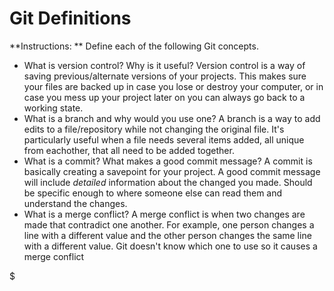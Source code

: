 # Git Definitions

**Instructions: ** Define each of the following Git concepts.

* What is version control?  Why is it useful?
Version control is a way of saving previous/alternate versions of your projects. This makes sure your files are backed up in case you lose or destroy your computer, or in case you mess up your project later on you can always go back to a working state.
* What is a branch and why would you use one?
A branch is a way to add edits to a file/repository while not changing the original file. It's particularly useful when a file needs several items added, all unique from eachother, that all need to be added together. 
* What is a commit? What makes a good commit message?
A commit is basically creating a savepoint for your project. A good commit message will include *detailed* information about the changed you made. Should be specific enough to where someone else can read them and understand the changes.
* What is a merge conflict?
A merge conflict is when two changes are made that contradict one another. For example, one person changes a line with a different value and the other person changes the same line with a different value. Git doesn't know which one to use so it causes a merge conflict 

$$$$$


